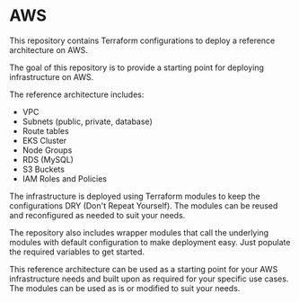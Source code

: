 # AWS

This repository contains Terraform configurations to deploy a reference architecture on AWS. 

The goal of this repository is to provide a starting point for deploying infrastructure on AWS.

The reference architecture includes:

- VPC
- Subnets (public, private, database)
- Route tables
- EKS Cluster
- Node Groups
- RDS (MySQL)
- S3 Buckets
- IAM Roles and Policies


The infrastructure is deployed using Terraform modules to keep the configurations DRY (Don't Repeat Yourself). The modules can be reused and reconfigured as needed to suit your needs.

The repository also includes wrapper modules that call the underlying modules with default configuration to make deployment easy. Just populate the required variables to get started.

This reference architecture can be used as a starting point for your AWS infrastructure needs and built upon as required for your specific use cases. The modules can be used as is or modified to suit your needs.